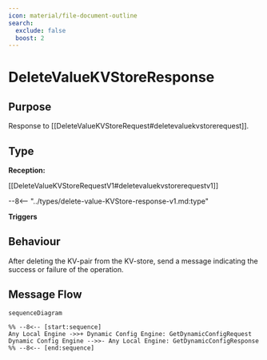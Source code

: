 ```yaml
---
icon: material/file-document-outline
search:
  exclude: false
  boost: 2
---
```


<div class="message" markdown>

# DeleteValueKVStoreResponse

## Purpose

<!-- --8<-- [start:purpose] -->
Response to [[DeleteValueKVStoreRequest#deletevaluekvstorerequest]].
<!-- --8<-- [end:purpose] -->

## Type

<!-- --8<-- [start:type] -->
**Reception:**

[[DeleteValueKVStoreRequestV1#deletevaluekvstorerequestv1]]

--8<-- "../types/delete-value-KVStore-response-v1.md:type"

**Triggers**

<!-- --8<-- [end:type] -->

## Behaviour

<!-- --8<-- [start:behaviour] -->
After deleting the KV-pair from the KV-store, send a message indicating the success or failure of the operation.
<!-- --8<-- [end:behaviour] -->

## Message Flow

<!-- --8<-- [start:messages] -->
```mermaid
sequenceDiagram

%% --8<-- [start:sequence]
Any Local Engine ->>+ Dynamic Config Engine: GetDynamicConfigRequest
Dynamic Config Engine -->>- Any Local Engine: GetDynamicConfigResponse
%% --8<-- [end:sequence]
```

<!-- --8<-- [end:messages] -->

</div>
